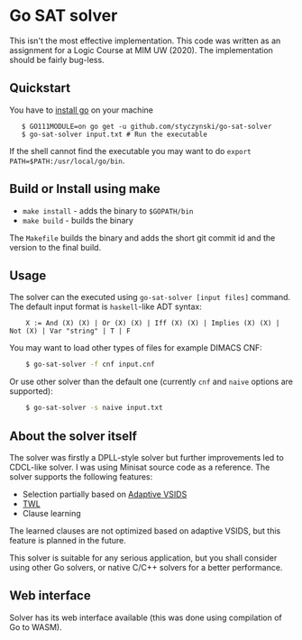 # Go SAT solver

This isn't the most effective implementation. This code was written as an assignment for a Logic Course at MIM UW (2020).
The implementation should be fairly bug-less.

## Quickstart

You have to [install go](https://golang.org/doc/install) on your machine 

```
   $ GO111MODULE=on go get -u github.com/styczynski/go-sat-solver
   $ go-sat-solver input.txt # Run the executable
```

If the shell cannot find the executable you may want to do `export PATH=$PATH:/usr/local/go/bin`.

## Build or Install using make

* `make install` - adds the binary to `$GOPATH/bin`
* `make build` - builds the binary

The `Makefile` builds the binary and adds the short git commit id and the version to the final build.

## Usage

The solver can the executed using `go-sat-solver [input files]` command.
The default input format is `haskell`-like ADT syntax:
```
    X := And (X) (X) | Or (X) (X) | Iff (X) (X) | Implies (X) (X) | Not (X) | Var "string" | T | F
```

You may want to load other types of files for example DIMACS CNF:
```bash
    $ go-sat-solver -f cnf input.cnf
```

Or use other solver than the default one (currently `cnf` and `naive` options are supported):
```bash
    $ go-sat-solver -s naive input.txt
```

## About the solver itself

The solver was firstly a DPLL-style solver but further improvements led to CDCL-like solver. 
I was using Minisat source code as a reference.
The solver supports the following features:
* Selection partially based on [Adaptive VSIDS](https://arxiv.org/pdf/1506.08905.pdf)
* [TWL](http://people.mpi-inf.mpg.de/~mfleury/sat_twl.pdf)
* Clause learning

The learned clauses are not optimized based on adaptive VSIDS, but this feature is planned in the future.

This solver is suitable for any serious application, but you shall consider using other Go solvers, or native C/C++ solvers for a better performance.

## Web interface

Solver has its web interface available (this was done using compilation of Go to WASM).